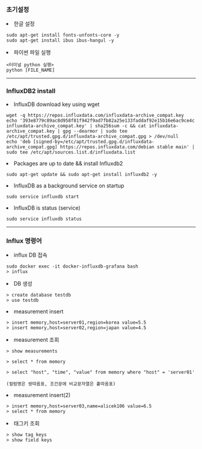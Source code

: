 <h3>초기설정</h3>

<li>한글 설정</li>

```
sudo apt-get install fonts-unfonts-core -y
sudo apt-get install ibus ibus-hangul -y
```

<li>파이썬 파일 실행</li>

```
<터미널 python 실행>
python [FILE_NAME]
```

<hr>

<h3>InfluxDB2 install</h3>
<li>InfluxDB download key using wget</li>

```
wget -q https://repos.influxdata.com/influxdata-archive_compat.key
echo '393e8779c89ac8d958f81f942f9ad7fb82a25e133faddaf92e15b16e6ac9ce4c influxdata-archive_compat.key' | sha256sum -c && cat influxdata-archive_compat.key | gpg --dearmor | sudo tee /etc/apt/trusted.gpg.d/influxdata-archive_compat.gpg > /dev/null
echo 'deb [signed-by=/etc/apt/trusted.gpg.d/influxdata-archive_compat.gpg] https://repos.influxdata.com/debian stable main' | sudo tee /etc/apt/sources.list.d/influxdata.list
```

<li>Packages are up to date && install Influxdb2</li>

```
sudo apt-get update && sudo apt-get install influxdb2 -y
```

<li>InfluxDB as a background service on startup</li>

```
sudo service influxdb start
```

<li>InfluxDB is status (service)</li>

```
sudo service influxdb status
```

<hr>

<h3>Influx 명령어</h3>
<li>influx DB 접속</li>

```
sudo docker exec -it docker-influxdb-grafana bash
> influx
```

<li>DB 생성</li>

```
> create database testdb
> use testdb
```

<li>measurement insert</li>

```
> insert memory,host=server01,region=korea value=5.5
> insert memory,host=server02,region=japan value=4.5
```

<li>measurement 조회</li>

```
> show measurements

> select * from memory

> select "host", "time", "value" from memory where "host" = 'server01'

(컬럼명은 쌍따옴표, 조건문에 비교문자열은 홑따옴표)
```
 

<li>measurement insert(2)</li>

```
> insert memory,host=server03,name=alicek106 value=6.5
> select * from memory
```

<li>태그키 조회</li>

```
> show tag keys
> show field keys
```
 
